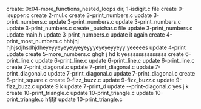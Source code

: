 create: 0x04-more_functions_nested_loops dir, 1-isdigit.c file
create 0-isupper.c
create 2-mul.c
create 3-print_numbers.c
update 3-print_numbers.c
update 3-print_numbers.c
update 3-print_numbers.c
update 3-print_numbers.c
create _putchar.c file
update 3-print_numbers.c
update main.h
update 3-print_numbers.c
update it again
create 4-print_most_numbers.c
hhhjhj
hjhjsdjhsdhjdheyeyyeyeyeyyeyeyyyeyeyeyyeyy
yeeeees
update 4-print
update
create  5-more_numbers.c
ghgh
j
hd
k
yessssssssssssss
create 6-print_line.c
update 6-print_line.c
update 6-print_line.c
update 6-print_line.c
create 7-print_diagonal.c
update 7-print_diagonal.c
update 7-print_diagonal.c
update 7-print_diagonal.c
update 7-print_diagonal.c
create 8-print_square.c
create 9-fizz_buzz.c
update 9-fizz_buzz.c
update 9-fizz_buzz.c
update 9
k
update 7-print_d
update --print-diagonal.c
yes
j
k
create 10-print_triangle.c
update 10-print_triangle.c
update 10-print_triangle.c
hfjfjf
update 10-print_triangle.c
